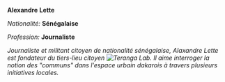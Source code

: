 **Alexandre**
**Lette**

*Nationalité:* **Sénégalaise**

*Profession:* **Journaliste** 

*Journaliste et militant citoyen de nationalité sénégalaise, Alaxandre Lette est fondateur du tiers-lieu citoyen ![Teranga Lab](https://www.facebook.com/TerangaLab/). Il aime interroger la notion des "communs" dans l'espace urbain dakarois à travers plusieurs initiatives locales.*

